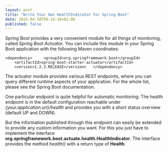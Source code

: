 ```yaml
---
layout: post
title: "Write Your Own HealthIndicator for Spring Boot"
date: 2015-04-30T09:14:18+02:00
published: false
---
```


Spring Boot provides a very convenient module for all things of monitoring, called _Spring Boot Actuator_.
You can include this module in your Spring Boot application with the following Maven coordinates:

`
<dependency>
    <groupId>org.springframework.boot</groupId>  
    <artifactId>spring-boot-starter-actuator</artifactId>  
    <version>1.2.3.RELEASE</version>  
</dependency>
`

The actuator module provides various REST endpoints, where you can query different runtime aspects of your application.
For the whole list, please see the Spring Boot documentation.

One particular endpoint is quite helpful for automatic monitoring: The health endpoint is in the default configuration 
reachable under _{your.application.url}/health_ and provides you with a short status overview (default UP and DOWN).

But the information published through this endpoint can easily be extended to provide any custom information you want.
For this you just have to implement the interface **org.springframework.boot.actuate.health.HealthIndicator**. The interface provides the method _health()_ with a return type 
of **Health**.